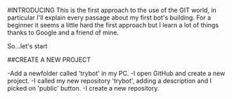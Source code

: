 #INTRODUCING
This is the first approach to the use of the GIT world, in particular I'll
explain every passage about my first bot's building.
For a beginner it seems a little hard the first approach but I learn a lot of
things thanks to Google and a friend of mine.

So...let's start

##CREATE A  NEW PROJECT

-Add a newfolder called 'trybot' in my PC.
-I open GitHub and create a new project.
-I called my new repository 'trybot', adding a description and I picked on
 'public' button.
-I create a new repository.
